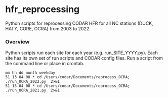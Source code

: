 # hfr_reprocessing
Python scripts for reprocessing CODAR HFR for all NC stations (DUCK, HATY, CORE, OCRA) from 2003 to 2022.

### Overview
Python scripts run each site for each year (e.g. run_SITE_YYYY.py).  Each site has its own set of run scripts and CODAR config files. Run a script from the command line or place in crontab.

```
mm hh dd month weekday
51 13 04 08 * cd /Users/codar/Documents/reprocess_OCRA; ./run_OCRA_2022.py  2>&1
51 13 04 08 * cd /Users/codar/Documents/reprocess_OCRA; ./run_OCRA_2021.py  2>&1
```
